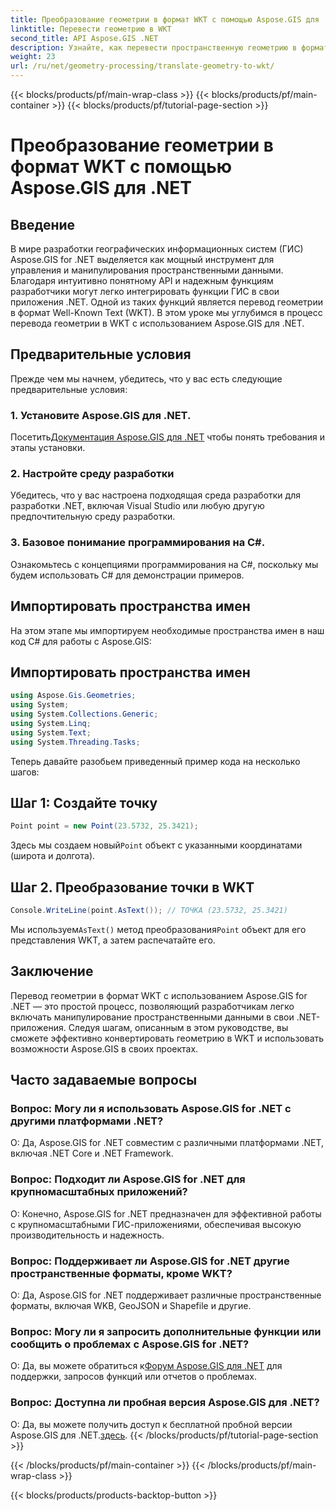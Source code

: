 ```yaml
---
title: Преобразование геометрии в формат WKT с помощью Aspose.GIS для .NET
linktitle: Перевести геометрию в WKT
second_title: API Aspose.GIS .NET
description: Узнайте, как перевести пространственную геометрию в формат Well-Known Text (WKT) с помощью Aspose.GIS для .NET. Повысьте свои навыки разработки ГИС.
weight: 23
url: /ru/net/geometry-processing/translate-geometry-to-wkt/
---
```


{{< blocks/products/pf/main-wrap-class >}}
{{< blocks/products/pf/main-container >}}
{{< blocks/products/pf/tutorial-page-section >}}

# Преобразование геометрии в формат WKT с помощью Aspose.GIS для .NET

## Введение
В мире разработки географических информационных систем (ГИС) Aspose.GIS for .NET выделяется как мощный инструмент для управления и манипулирования пространственными данными. Благодаря интуитивно понятному API и надежным функциям разработчики могут легко интегрировать функции ГИС в свои приложения .NET. Одной из таких функций является перевод геометрии в формат Well-Known Text (WKT). В этом уроке мы углубимся в процесс перевода геометрии в WKT с использованием Aspose.GIS для .NET.
## Предварительные условия
Прежде чем мы начнем, убедитесь, что у вас есть следующие предварительные условия:
### 1. Установите Aspose.GIS для .NET.
 Посетить[Документация Aspose.GIS для .NET](https://reference.aspose.com/gis/net/) чтобы понять требования и этапы установки.
### 2. Настройте среду разработки
Убедитесь, что у вас настроена подходящая среда разработки для разработки .NET, включая Visual Studio или любую другую предпочтительную среду разработки.
### 3. Базовое понимание программирования на C#.
Ознакомьтесь с концепциями программирования на C#, поскольку мы будем использовать C# для демонстрации примеров.

## Импортировать пространства имен
На этом этапе мы импортируем необходимые пространства имен в наш код C# для работы с Aspose.GIS:
## Импортировать пространства имен
```csharp
using Aspose.Gis.Geometries;
using System;
using System.Collections.Generic;
using System.Linq;
using System.Text;
using System.Threading.Tasks;
```

Теперь давайте разобьем приведенный пример кода на несколько шагов:
## Шаг 1: Создайте точку
```csharp
Point point = new Point(23.5732, 25.3421);
```
 Здесь мы создаем новый`Point` объект с указанными координатами (широта и долгота).
## Шаг 2. Преобразование точки в WKT
```csharp
Console.WriteLine(point.AsText()); // ТОЧКА (23.5732, 25.3421)
```
 Мы используем`AsText()` метод преобразования`Point` объект для его представления WKT, а затем распечатайте его.

## Заключение
Перевод геометрии в формат WKT с использованием Aspose.GIS for .NET — это простой процесс, позволяющий разработчикам легко включать манипулирование пространственными данными в свои .NET-приложения. Следуя шагам, описанным в этом руководстве, вы сможете эффективно конвертировать геометрию в WKT и использовать возможности Aspose.GIS в своих проектах.
## Часто задаваемые вопросы
### Вопрос: Могу ли я использовать Aspose.GIS for .NET с другими платформами .NET?
О: Да, Aspose.GIS for .NET совместим с различными платформами .NET, включая .NET Core и .NET Framework.
### Вопрос: Подходит ли Aspose.GIS for .NET для крупномасштабных приложений?
О: Конечно, Aspose.GIS for .NET предназначен для эффективной работы с крупномасштабными ГИС-приложениями, обеспечивая высокую производительность и надежность.
### Вопрос: Поддерживает ли Aspose.GIS for .NET другие пространственные форматы, кроме WKT?
О: Да, Aspose.GIS for .NET поддерживает различные пространственные форматы, включая WKB, GeoJSON и Shapefile и другие.
### Вопрос: Могу ли я запросить дополнительные функции или сообщить о проблемах с Aspose.GIS for .NET?
 О: Да, вы можете обратиться к[Форум Aspose.GIS для .NET](https://forum.aspose.com/c/gis/33) для поддержки, запросов функций или отчетов о проблемах.
### Вопрос: Доступна ли пробная версия Aspose.GIS для .NET?
 О: Да, вы можете получить доступ к бесплатной пробной версии Aspose.GIS для .NET.[здесь](https://releases.aspose.com/).
{{< /blocks/products/pf/tutorial-page-section >}}

{{< /blocks/products/pf/main-container >}}
{{< /blocks/products/pf/main-wrap-class >}}

{{< blocks/products/products-backtop-button >}}
